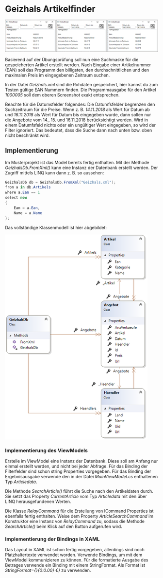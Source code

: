 ﻿# Geizhals Artikelfinder
![Gui](Gui.png)

Basierend auf der Übungsprüfung soll nun eine Suchmaske für die gespeicherten Artikel erstellt
werden. Nach Eingabe einer Artikelnummer (EAN) soll das Programm den billigsten,
den durchschnittlichen und den maximalen Preis im eingegebenen Zeitraum suchen.

In der Datei *Geizhals.xml* sind die Rohdaten gespeichert, hier kannst du zum Testen gültige EAN Nummern
finden. Die Programmausgabe für den Artikel *1000005* soll dem oberen Screenshot exakt entsprechen.

Beachte für die Datumsfelder folgendes: Die Datumfsfelder begrenzen den Suchzeitraum für die Preise. Wenn z. B. 
*14.11.2018* als Wert für Datum ab und *16.11.2018* als Wert für Datum bis eingegeben wurde, dann
sollen nur die Angebote vom 14., 15. und 16.11.2018 berücksichtigt werden. Wird in einem Datumfsfeld nichts
oder ein ungültiger Wert eingegeben, so wird der Filter ignoriert. Das bedeutet, dass die Suche dann nach
unten bzw. oben nicht beschränkt wird.

## Implementierung
Im Musterprojekt ist das Model bereits fertig enthalten. Mit der Methode *GeizhalsDb.FromXml()* kann
eine Instanz der Datenbank erstellt werden. Der Zugriff mittels LINQ kann dann z. B. so aussehen:
```c#
GeizhalsDb db = GeizhalsDb.FromXml("Geizhals.xml");
from a in db.Artikels
where a.Ean == 1
select new
{
    Ean = a.Ean,
    Name = a.Name
};
```

Das vollständige Klassenmodell ist hier abgebildet:

![Class Model](Model/ClassModel.PNG)

### Implementierung des ViewModels

Erstelle im ViewModel eine Instanz der Datenbank. Diese soll am Anfang nur einmal erstellt werden, und nicht
bei jeder Abfrage. Für das Binding der Filterfelder sind schon string Properties vorgegeben. Für das Binding
der Ergebnisausgabe verwende den in der Datei *MainViewModel.cs* enthaltenen Typ *Articledata*.

Die Methode *SearchArticle()* führt die Suche nach den Artikeldaten durch. Sie setzt das Property *CurrentArticle*
vom Typ *Articledata* mit den über LINQ herausgefundenen Werten.

Die Klasse *RelayCommand* für die Erstellung von ICommand Properties ist ebenfalls fertig enthalten. Weise
dem Property *ArticleSearchCommand* im Konstruktor eine Instanz von *RelayCommand* zu, sodass die Methode
*SearchArticle()* beim Klick auf den Button aufgerufen wird.

### Implementierung der Bindings in XAML

Das Layout in XAML ist schon fertig vorgegeben, allerdings sind noch Platzhaltertexte verwendet worden.
Verwende Bindings, um mit dem ViewModel kommunizieren zu können. Für die formatierte Ausgabe des Betrages
verwende ein Binding mit einem StringFormat. Als Format ist *StringFormat={}{0:0.00} €}* zu verwenden.